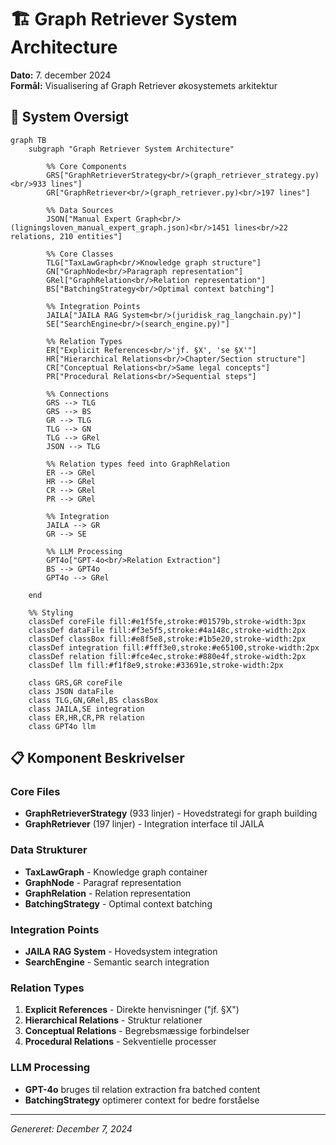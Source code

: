 # 🏗️ Graph Retriever System Architecture

**Dato:** 7. december 2024  
**Formål:** Visualisering af Graph Retriever økosystemets arkitektur

## 🎯 System Oversigt

```mermaid
graph TB
    subgraph "Graph Retriever System Architecture"
        
        %% Core Components
        GRS["GraphRetrieverStrategy<br/>(graph_retriever_strategy.py)<br/>933 lines"]
        GR["GraphRetriever<br/>(graph_retriever.py)<br/>197 lines"]
        
        %% Data Sources
        JSON["Manual Expert Graph<br/>(ligningsloven_manual_expert_graph.json)<br/>1451 lines<br/>22 relations, 210 entities"]
        
        %% Core Classes
        TLG["TaxLawGraph<br/>Knowledge graph structure"]
        GN["GraphNode<br/>Paragraph representation"]
        GRel["GraphRelation<br/>Relation representation"]
        BS["BatchingStrategy<br/>Optimal context batching"]
        
        %% Integration Points
        JAILA["JAILA RAG System<br/>(juridisk_rag_langchain.py)"]
        SE["SearchEngine<br/>(search_engine.py)"]
        
        %% Relation Types
        ER["Explicit References<br/>'jf. §X', 'se §X'"]
        HR["Hierarchical Relations<br/>Chapter/Section structure"]
        CR["Conceptual Relations<br/>Same legal concepts"]
        PR["Procedural Relations<br/>Sequential steps"]
        
        %% Connections
        GRS --> TLG
        GRS --> BS
        GR --> TLG
        TLG --> GN
        TLG --> GRel
        JSON --> TLG
        
        %% Relation types feed into GraphRelation
        ER --> GRel
        HR --> GRel
        CR --> GRel
        PR --> GRel
        
        %% Integration
        JAILA --> GR
        GR --> SE
        
        %% LLM Processing
        GPT4o["GPT-4o<br/>Relation Extraction"]
        BS --> GPT4o
        GPT4o --> GRel
        
    end
    
    %% Styling
    classDef coreFile fill:#e1f5fe,stroke:#01579b,stroke-width:3px
    classDef dataFile fill:#f3e5f5,stroke:#4a148c,stroke-width:2px
    classDef classBox fill:#e8f5e8,stroke:#1b5e20,stroke-width:2px
    classDef integration fill:#fff3e0,stroke:#e65100,stroke-width:2px
    classDef relation fill:#fce4ec,stroke:#880e4f,stroke-width:2px
    classDef llm fill:#f1f8e9,stroke:#33691e,stroke-width:2px
    
    class GRS,GR coreFile
    class JSON dataFile
    class TLG,GN,GRel,BS classBox
    class JAILA,SE integration
    class ER,HR,CR,PR relation
    class GPT4o llm
```

## 📋 Komponent Beskrivelser

### **Core Files**
- **GraphRetrieverStrategy** (933 linjer) - Hovedstrategi for graph building
- **GraphRetriever** (197 linjer) - Integration interface til JAILA

### **Data Strukturer**
- **TaxLawGraph** - Knowledge graph container
- **GraphNode** - Paragraf representation
- **GraphRelation** - Relation representation
- **BatchingStrategy** - Optimal context batching

### **Integration Points**
- **JAILA RAG System** - Hovedsystem integration
- **SearchEngine** - Semantic search integration

### **Relation Types**
1. **Explicit References** - Direkte henvisninger ("jf. §X")
2. **Hierarchical Relations** - Struktur relationer
3. **Conceptual Relations** - Begrebsmæssige forbindelser
4. **Procedural Relations** - Sekventielle processer

### **LLM Processing**
- **GPT-4o** bruges til relation extraction fra batched content
- **BatchingStrategy** optimerer context for bedre forståelse

---

*Genereret: December 7, 2024* 